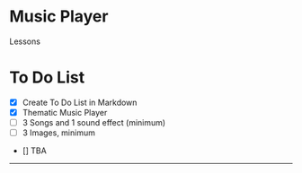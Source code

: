 # Music Player
Lessons

# To Do List
- [x] Create To Do List in Markdown
- [X] Thematic Music Player
- [ ] 3 Songs and 1 sound effect (minimum)
- [ ] 3 Images, minimum
- [] TBA

---
